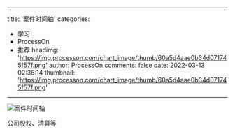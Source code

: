 
---
title: '案件时间轴'
categories: 
 - 学习
 - ProcessOn
 - 推荐
headimg: 'https://img.processon.com/chart_image/thumb/60a5d4aae0b34d071745f57f.png'
author: ProcessOn
comments: false
date: 2022-03-13 02:36:14
thumbnail: 'https://img.processon.com/chart_image/thumb/60a5d4aae0b34d071745f57f.png'
---

<div>   
<img class="thumb" alt="案件时间轴" src="https://img.processon.com/chart_image/thumb/60a5d4aae0b34d071745f57f.png" referrerpolicy="no-referrer">
<p>公司股权、清算等</p>  
</div>
            